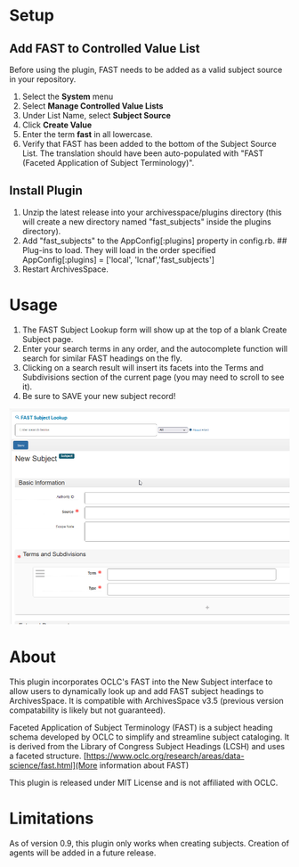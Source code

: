 # Setup

## Add FAST to Controlled Value List
Before using the plugin, FAST needs to be added as a valid subject source in your repository.

1. Select the **System** menu
2. Select **Manage Controlled Value Lists**
3. Under List Name, select **Subject Source**
4. Click **Create Value**
5. Enter the term **fast** in all lowercase. 
6. Verify that FAST has been added to the bottom of the Subject Source List. The translation should have been auto-populated with "FAST (Faceted Application of Subject Terminology)".


## Install Plugin
1. Unzip the latest release into your archivesspace/plugins directory (this will create a new directory named "fast_subjects" inside the plugins directory). 
2. Add "fast_subjects" to the AppConfig[:plugins] property in config.rb.
    \#\# Plug-ins to load. They will load in the order specified
    AppConfig[:plugins] = ['local', 'lcnaf','fast_subjects']
3. Restart ArchivesSpace.


# Usage
1. The FAST Subject Lookup form will show up at the top of a blank Create Subject page.
1. Enter your search terms in any order, and the autocomplete function will search for similar FAST headings on the fly.
2. Clicking on a search result will insert its facets into the Terms and Subdivisions section of the current page (you may need to scroll to see it).
3. Be sure to SAVE your new subject record! 

![Demonstration](assets/gpP6zrOgiY.gif)



# About
This plugin incorporates OCLC's FAST into the New Subject interface to allow users to dynamically look up and add FAST subject headings to ArchivesSpace. It is compatible with ArchivesSpace v3.5 (previous version compatability is likely but not guaranteed).

Faceted Application of Subject Terminology (FAST) is a subject heading schema developed by OCLC to simplify and streamline subject cataloging. It is derived from the Library of Congress Subject Headings (LCSH) and uses a faceted structure. [https://www.oclc.org/research/areas/data-science/fast.html](More information about FAST)

This plugin is released under MIT License and is not affiliated with OCLC. 


# Limitations

As of version 0.9, this plugin only works when creating subjects. Creation of agents will be added in a future release. 


